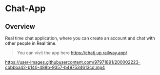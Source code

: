# Chat-App

##   Overview
Real time chat application, where you can create an account and chat with other people in Real time.

> You can vivit the app here https://chatj.up.railway.app/

https://user-images.githubusercontent.com/97971891/200002223-cbbbba42-b140-488b-9357-b497534613cd.mp4
